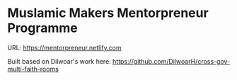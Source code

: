 # Muslamic Makers Mentorpreneur Programme

URL: https://mentorpreneur.netlify.com

Built based on Dilwoar's work here: https://github.com/DilwoarH/cross-gov-multi-faith-rooms

